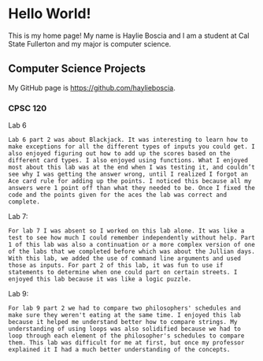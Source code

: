 # Hello World!

This is my home page! My name is Haylie Boscia and I am a student at Cal State Fullerton and my major is computer science.

## Computer Science Projects

My GitHub page is https://github.com/haylieboscia.

### CPSC 120

Lab 6

    Lab 6 part 2 was about Blackjack. It was interesting to learn how to make exceptions for all the different types of inputs you could get. I also enjoyed figuring out how to add up the scores based on the different card types. I also enjoyed using functions. What I enjoyed most about this lab was at the end when I was testing it, and couldn’t see why I was getting the answer wrong, until I realized I forgot an Ace card rule for adding up the points. I noticed this because all my answers were 1 point off than what they needed to be. Once I fixed the code and the points given for the aces the lab was correct and complete. 

Lab 7: 

    For lab 7 I was absent so I worked on this lab alone. It was like a test to see how much I could remember independently without help. Part 1 of this lab was also a continuation or a more complex version of one of the labs that we completed before which was about the Jullian days. With this lab, we added the use of command line arguments and used those as inputs. For part 2 of this lab, it was fun to use if statements to determine when one could part on certain streets. I enjoyed this lab because it was like a logic puzzle.

Lab 9:

    For lab 9 part 2 we had to compare two philosophers' schedules and make sure they weren't eating at the same time. I enjoyed this lab because it helped me understand better how to compare strings. My understanding of using loops was also solidified because we had to loop through each element of the philosopher's schedules to compare them. This lab was difficult for me at first, but once my professor explained it I had a much better understanding of the concepts. 
